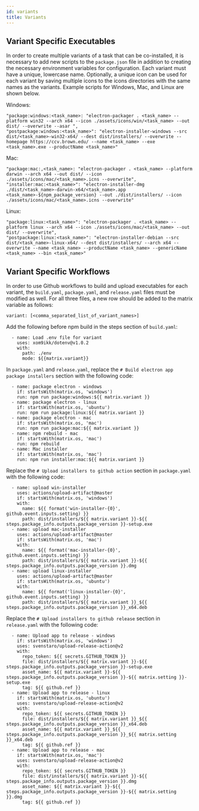 ```yaml
---
id: variants
title: Variants
---
```


## Variant Specific Executables

In order to create multiple variants of a task that can be co-installed, it is necessary to add new scripts to the `package.json` file in addition to creating the necessary environment variables for configuration. Each variant must have a unique, lowercase name. Optionally, a unique icon can be used for each variant by saving multiple icons to the icons directories with the same names as the variants. Example scripts for Windows, Mac, and Linux are shown below. 

Windows:

```
"package:windows:<task_name>: "electron-packager . <task_name> --platform win32 --arch x64 --icon ./assets/icons/win/<task_name> --out dist/ --overwrite --asar ",
"postpackage:windows:<task_name>": "electron-installer-windows --src dist/<task_name>-win32-x64/ --dest dist/installers/ --overwrite --homepage https://ccv.brown.edu/ --name <task_name> --exe <task_name>.exe --productName <task_name>"
```

Mac:

```
"package:mac:,<task_name>: "electron-packager . <task_name> --platform darwin --arch x64 --out dist/ --icon ./assets/icons/mac/<task_name>.icns --overwrite",
"installer:mac:<task_name>": "electron-installer-dmg ./dist/<task_name>-darwin-x64/<task_name>.app <task_name>-${npm_package_version} --out ./dist/installers/ --icon ./assets/icons/mac/<task_name>.icns --overwrite"
```

Linux:

```
"package:linux:<task_name>": "electron-packager . <task_name> --platform linux --arch x64 --icon ./assets/icons/mac/<task_name> --out dist/ --overwrite",
"postpackage:linux:<task_name>": "electron-installer-debian --src dist/<task_name>-linux-x64/ --dest dist/installers/ --arch x64 --overwrite --name <task_name> --productName <task_name> --genericName <task_name> --bin <task_name>"
```

## Variant Specific Workflows

In order to use Github workflows to build and upload executables for each variant, the `build.yaml`, `package.yaml`, and `release.yaml` files must be modified as well. For all three files, a new row should be added to the matrix variable as follows:

	variant: [<comma_separated_list_of_variant_names>]

Add the following before npm build in the steps section of `build.yaml`:

      - name: Load .env file for variant
        uses: xom9ikk/dotenv@v1.0.2
        with:
          path: ./env
          mode: ${{matrix.variant}}

In `package.yaml` and `release.yaml`, replace the `# Build electron app package installers` section with the following code:

      - name: package electron - windows
        if: startsWith(matrix.os, 'windows')
        run: npm run package:windows:${{ matrix.variant }}
      - name: package electron - linux
        if: startsWith(matrix.os, 'ubuntu')
        run: npm run package:linux:${{ matrix.variant }}
      - name: package electron - mac
        if: startsWith(matrix.os, 'mac')
        run: npm run package:mac:${{ matrix.variant }}
      - name: npm rebuild - mac
        if: startsWith(matrix.os, 'mac')
        run: npm rebuild
      - name: Mac installer
        if: startsWith(matrix.os, 'mac')
        run: npm run installer:mac:${{ matrix.variant }}

Replace the `# Upload installers to github action` section in `package.yaml` with the following code:

      - name: upload win-installer
        uses: actions/upload-artifact@master
        if: startsWith(matrix.os, 'windows')
        with:
          name: ${{ format('win-installer-{0}', github.event.inputs.setting) }}
          path: dist/installers/${{ matrix.variant }}-${{ steps.package_info.outputs.package_version }}-setup.exe
      - name: upload mac-installer
        uses: actions/upload-artifact@master
        if: startsWith(matrix.os, 'mac')
        with:
          name: ${{ format('mac-installer-{0}', github.event.inputs.setting) }}
          path: dist/installers/${{ matrix.variant }}-${{ steps.package_info.outputs.package_version }}.dmg
      - name: upload linux-installer
        uses: actions/upload-artifact@master
        if: startsWith(matrix.os, 'ubuntu')
        with:
          name: ${{ format('linux-installer-{0}', github.event.inputs.setting) }}
          path: dist/installers/${{ matrix.variant }}_${{ steps.package_info.outputs.package_version }}_x64.deb

Replace the `# Upload installers to github release` section in `release.yaml` with the following code:

      - name: Upload app to release - windows
        if: startsWith(matrix.os, 'windows')
        uses: svenstaro/upload-release-action@v2
        with:
          repo_token: ${{ secrets.GITHUB_TOKEN }}
          file: dist/installers/${{ matrix.variant }}-${{ steps.package_info.outputs.package_version }}-setup.exe
          asset_name: ${{ matrix.variant }}-${{ steps.package_info.outputs.package_version }}-${{ matrix.setting }}-setup.exe
          tag: ${{ github.ref }}
      - name: Upload app to release - linux
        if: startsWith(matrix.os, 'ubuntu')
        uses: svenstaro/upload-release-action@v2
        with:
          repo_token: ${{ secrets.GITHUB_TOKEN }}
          file: dist/installers/${{ matrix.variant }}_${{ steps.package_info.outputs.package_version }}_x64.deb
          asset_name: ${{ matrix.variant }}_${{ steps.package_info.outputs.package_version }}_${{ matrix.setting }}_x64.deb
          tag: ${{ github.ref }}
      - name: Upload app to release - mac
        if: startsWith(matrix.os, 'mac')
        uses: svenstaro/upload-release-action@v2
        with:
          repo_token: ${{ secrets.GITHUB_TOKEN }}
          file: dist/installers/${{ matrix.variant }}-${{ steps.package_info.outputs.package_version }}.dmg
          asset_name: ${{ matrix.variant }}-${{ steps.package_info.outputs.package_version }}-${{ matrix.setting }}.dmg
          tag: ${{ github.ref }}
